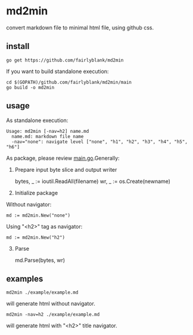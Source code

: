 md2min
======

convert markdown file to minimal html file, using github css.

install
-------

	go get https://github.com/fairlyblank/md2min

If you want to build standalone execution:

	cd $(GOPATH)/github.com/fairlyblank/md2min/main
	go build -o md2min

usage
-----

As standalone execution:

	Usage: md2min [-nav=h2] name.md
	  name.md: markdown file name
	  -nav="none": navigate level ["none", "h1", "h2", "h3", "h4", "h5", "h6"]

As package, please review [main.go](https://github.com/fairlyblank/md2min/blob/master/main/main.go).Generally:

1. Prepare input byte slice and output writer

	bytes, _ := ioutil.ReadAll(filename)
	wr, _ := os.Create(newname)

2. Initialize package

Without navigator:

	md := md2min.New("none")

Using "\<h2\>" tag as navigator:

	md := md2min.New("h2")

3. Parse

	md.Parse(bytes, wr)

examples
-------

	md2min ./example/example.md

will generate html without navigator.

	md2min -nav=h2 ./example/example.md

will generate html with "\<h2\>" title navigator.


